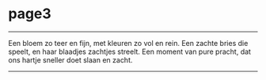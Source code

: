 # page3

---

Een bloem zo teer en fijn,
met kleuren zo vol en rein.
Een zachte bries die speelt,
en haar blaadjes zachtjes streelt.
Een moment van pure pracht,
dat ons hartje sneller doet slaan en zacht.

---

